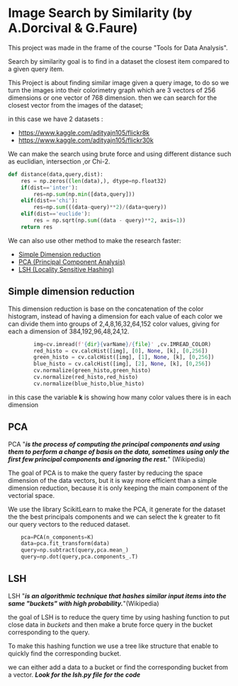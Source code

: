 # Image Search by Similarity (by A.Dorcival & G.Faure)

This project was made in the frame of the course "Tools for Data Analysis". 

Search by similarity goal is to find in a dataset the closest item compared to a given query item. 

This Project is about finding similar image given a query image, to do so we turn the images into their colorimetry graph which are 3 vectors of 256 dimensions or one vector of 768 dimension. then we can search for the closest vector from the images of the dataset;

in this case we have 2 datasets : 

* https://www.kaggle.com/adityajn105/flickr8k
* https://www.kaggle.com/adityajn105/flickr30k

We can make the search using brute force and using different distance such as euclidian, intersection ,or Chi-2.

```python
def distance(data,query,dist):
    res = np.zeros((len(data),), dtype=np.float32)
    if(dist=='inter'):
        res=np.sum(np.min([data,query]))
    elif(dist=='chi'):
        res=np.sum(((data-query)**2)/(data+query))
    elif(dist=='euclide'):
        res = np.sqrt(np.sum((data - query)**2, axis=1)) 
    return res
```

We can also use other method to make the research faster: 

* [Simple Dimension reduction](#Simple-dimension-reduction)
* [PCA (Principal Component Analysis)](#PCA)
* [LSH (Locality Sensitive Hashing)](#LSH)

## Simple dimension reduction

This dimension reduction is base on the concatenation of the color histogram, instead of having a dimension for each value of each color we can divide them into groups of 2,4,8,16,32,64,152 color values, giving for each a dimension of 384,192,96,48,24,12.

```python 
        img=cv.imread(f'{dir}{varName}/{file}' ,cv.IMREAD_COLOR)
        red_histo = cv.calcHist([img], [0], None, [k], [0,256])
        green_histo = cv.calcHist([img], [1], None, [k], [0,256])
        blue_histo = cv.calcHist([img], [2], None, [k], [0,256])
        cv.normalize(green_histo,green_histo)
        cv.normalize(red_histo,red_histo)
        cv.normalize(blue_histo,blue_histo)
```

in this case the variable **k** is showing how many color values there is in each dimension

## PCA

PCA "***is the process of computing the principal components and using them to perform a change of basis on the data, sometimes using only the first few principal components and ignoring the rest.***" (Wikipedia)

The goal of PCA is to make the query faster by reducing the space dimension of the data vectors, but it is way more efficient than a simple dimension reduction, because it is only keeping the main component of the vectorial space. 

We use the library ScikitLearn to make the PCA, it generate for the dataset the the best principals components and we can select the k greater to fit our query vectors to the reduced dataset.

```python 
    pca=PCA(n_components=K)
    data=pca.fit_transform(data)
    query=np.subtract(query,pca.mean_)
    query=np.dot(query,pca.components_.T)
```

## LSH

LSH "***is an algorithmic technique that hashes similar input items into the same "buckets" with high probability.***"(Wikipedia)

the goal of LSH is to reduce the query time by using hashing function to put close data in *buckets* and then make a brute force query in the bucket corresponding to the query.

To make this hashing function we use a tree like structure that enable to quickly find the corresponding bucket.

we can either add a data to a bucket or find the corresponding bucket from a vector. ***Look for the lsh.py file for the code***

